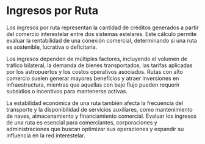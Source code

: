 # Ingresos por Ruta

Los ingresos por ruta representan la cantidad de créditos generados a partir del comercio interestelar entre dos sistemas estelares. Este cálculo permite evaluar la rentabilidad de una conexión comercial, determinando si una ruta es sostenible, lucrativa o deficitaria.

Los ingresos dependen de múltiples factores, incluyendo el volumen de tráfico bilateral, la demanda de bienes transportados, las tarifas aplicadas por los astropuertos y los costos operativos asociados. Rutas con alto comercio suelen generar mayores beneficios y atraer inversiones en infraestructura, mientras que aquellas con bajo flujo pueden requerir subsidios o incentivos para mantenerse activas.

La estabilidad económica de una ruta también afecta la frecuencia del transporte y la disponibilidad de servicios auxiliares, como mantenimiento de naves, almacenamiento y financiamiento comercial. Evaluar los ingresos de una ruta es esencial para comerciantes, corporaciones y administraciones que buscan optimizar sus operaciones y expandir su influencia en la red interestelar.
